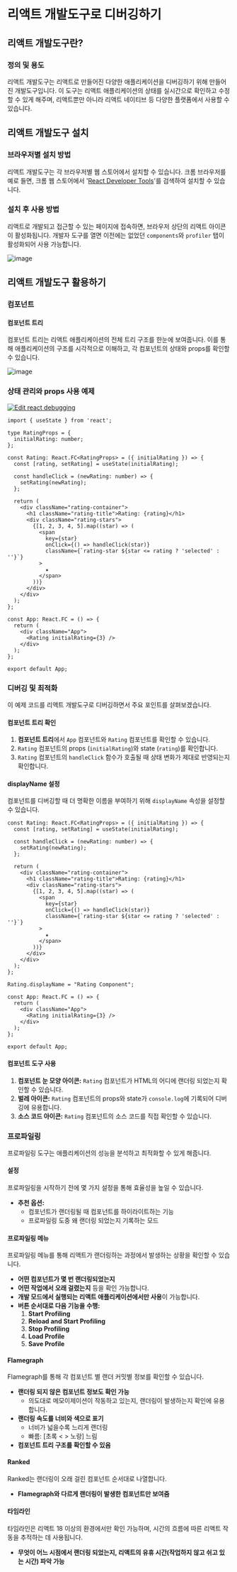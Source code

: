 # 리액트 개발도구로 디버깅하기

## 리액트 개발도구란?

### 정의 및 용도

리액트 개발도구는 리액트로 만들어진 다양한 애플리케이션을 디버깅하기 위해 만들어진 개발도구입니다. 이 도구는 리액트 애플리케이션의 상태를 실시간으로 확인하고 수정할 수 있게 해주며, 리액트뿐만 아니라 리액트 네이티브 등 다양한 플랫폼에서 사용할 수 있습니다.

## 리액트 개발도구 설치

### 브라우저별 설치 방법

리액트 개발도구는 각 브라우저별 웹 스토어에서 설치할 수 있습니다. 크롬 브라우저를 예로 들면, 크롬 웹 스토어에서 '[React Developer Tools](https://chromewebstore.google.com/detail/react-developer-tools/fmkadmapgofadopljbjfkapdkoienihi?hl=ko)'를 검색하여 설치할 수 있습니다.

### 설치 후 사용 방법

리액트로 개발되고 접근할 수 있는 페이지에 접속하면, 브라우저 상단의 리액트 아이콘이 활성화됩니다. 개발자 도구를 열면 이전에는 없었던 `components`와 `profiler` 탭이 활성화되어 사용 가능합니다.

![image](https://github.com/Scrutinize-React-Deep-Dive/modern-react-deepdive/assets/48350491/73ebdb50-0f27-4a93-83cd-b0033555099b)


## 리액트 개발도구 활용하기

### 컴포넌트

#### 컴포넌트 트리

컴포넌트 트리는 리액트 애플리케이션의 전체 트리 구조를 한눈에 보여줍니다. 이를 통해 애플리케이션의 구조를 시각적으로 이해하고, 각 컴포넌트의 상태와 props를 확인할 수 있습니다.

![image](https://github.com/Scrutinize-React-Deep-Dive/modern-react-deepdive/assets/48350491/16607a71-bafb-4ef1-887b-cc9884fddcad)


### 상태 관리와 props 사용 예제

[![Edit react debugging](https://codesandbox.io/static/img/play-codesandbox.svg)](https://codesandbox.io/p/sandbox/react-debugging-3mkw4k)

```tsx
import { useState } from 'react';

type RatingProps = {
  initialRating: number;
};

const Rating: React.FC<RatingProps> = ({ initialRating }) => {
  const [rating, setRating] = useState(initialRating);

  const handleClick = (newRating: number) => {
    setRating(newRating);
  };

  return (
    <div className="rating-container">
      <h1 className="rating-title">Rating: {rating}</h1>
      <div className="rating-stars">
        {[1, 2, 3, 4, 5].map((star) => (
          <span 
            key={star} 
            onClick={() => handleClick(star)} 
            className={`rating-star ${star <= rating ? 'selected' : ''}`}
          >
            ★
          </span>
        ))}
      </div>
    </div>
  );
};

const App: React.FC = () => {
  return (
    <div className="App">
      <Rating initialRating={3} />
    </div>
  );
};

export default App;

```

### 디버깅 및 최적화

이 예제 코드를 리액트 개발도구로 디버깅하면서 주요 포인트를 살펴보겠습니다.

#### 컴포넌트 트리 확인

1. **컴포넌트 트리**에서 `App` 컴포넌트와 `Rating` 컴포넌트를 확인할 수 있습니다.
2. `Rating` 컴포넌트의 props (`initialRating`)와 state (`rating`)를 확인합니다.
3. `Rating` 컴포넌트의 `handleClick` 함수가 호출될 때 상태 변화가 제대로 반영되는지 확인합니다.

#### displayName 설정

컴포넌트를 디버깅할 때 더 명확한 이름을 부여하기 위해 `displayName` 속성을 설정할 수 있습니다.

```tsx
const Rating: React.FC<RatingProps> = ({ initialRating }) => {
  const [rating, setRating] = useState(initialRating);

  const handleClick = (newRating: number) => {
    setRating(newRating);
  };

  return (
    <div className="rating-container">
      <h1 className="rating-title">Rating: {rating}</h1>
      <div className="rating-stars">
        {[1, 2, 3, 4, 5].map((star) => (
          <span 
            key={star} 
            onClick={() => handleClick(star)} 
            className={`rating-star ${star <= rating ? 'selected' : ''}`}
          >
            ★
          </span>
        ))}
      </div>
    </div>
  );
};

Rating.displayName = "Rating Component";

const App: React.FC = () => {
  return (
    <div className="App">
      <Rating initialRating={3} />
    </div>
  );
};

export default App;
```

#### 컴포넌트 도구 사용

1. **컴포넌트 눈 모양 아이콘:** `Rating` 컴포넌트가 HTML의 어디에 랜더링 되었는지 확인할 수 있습니다.
2. **벌레 아이콘:** `Rating` 컴포넌트의 props와 state가 `console.log`에 기록되어 디버깅에 유용합니다.
3. **소스 코드 아이콘:** `Rating` 컴포넌트의 소스 코드를 직접 확인할 수 있습니다.

### 프로파일링

프로파일링 도구는 애플리케이션의 성능을 분석하고 최적화할 수 있게 해줍니다.

#### 설정

프로파일링을 시작하기 전에 몇 가지 설정을 통해 효율성을 높일 수 있습니다.

- **추천 옵션:**
  - 컴포넌트가 랜더링될 때 컴포넌트를 하이라이트하는 기능
  - 프로파일링 도중 왜 랜더링 되었는지 기록하는 모드

#### 프로파일링 메뉴

프로파일링 메뉴를 통해 리액트가 랜더링하는 과정에서 발생하는 상황을 확인할 수 있습니다.

- **어떤 컴포넌트가 몇 번 랜더링되었는지**
- **어떤 작업에서 오래 걸렸는지** 등을 확인 가능합니다.
- **개발 모드에서 실행되는 리액트 애플리케이션에서만 사용**이 가능합니다.
- **버튼 순서대로 다음 기능을 수행:**
  1. **Start Profiling**
  2. **Reload and Start Profiling**
  3. **Stop Profiling**
  4. **Load Profile**
  5. **Save Profile**

#### Flamegraph

Flamegraph를 통해 각 컴포넌트 별 랜더 커밋별 정보를 확인할 수 있습니다.

- **랜더링 되지 않은 컴포넌트 정보도 확인 가능**
  - 의도대로 메모이제이션이 작동하고 있는지, 랜더링이 발생하는지 확인에 유용합니다.
- **랜더링 속도를 너비와 색으로 표기**
  - 너비가 넓을수록 느리게 랜더링
  - 빠름: [초록 < > 노랑] 느림
- **컴포넌트 트리 구조를 확인할 수 있음**

#### Ranked

Ranked는 랜더링이 오래 걸린 컴포넌트 순서대로 나열합니다.

- **Flamegraph와 다르게 랜더링이 발생한 컴포넌트만 보여줌**

#### 타임라인

타임라인은 리액트 18 이상의 환경에서만 확인 가능하며, 시간의 흐름에 따른 리액트 작동을 추적하는 데 사용됩니다.

- **무엇이 어느 시점에서 랜더링 되었는지, 리액트의 유휴 시간(작업하지 않고 쉬고 있는 시간) 파악 가능**
